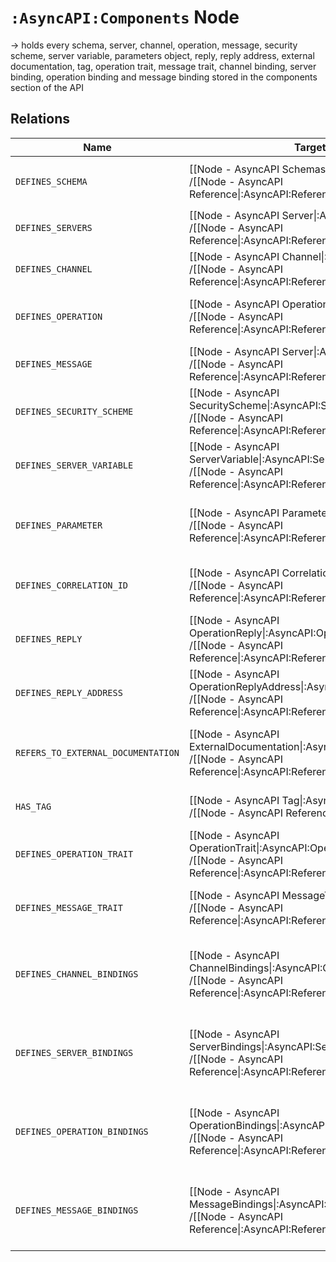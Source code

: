 # `:AsyncAPI:Components` Node

-> holds every schema, server, channel, operation, message, security scheme, server variable, parameters object, reply,
reply address, external documentation, tag, operation trait, message trait, channel binding, server binding, operation
binding and message binding stored in the components section of the API

## Relations

| Name                               | Target Label(s)                                                                                                                                          | Cardinality | Description                                                       |
|------------------------------------|----------------------------------------------------------------------------------------------------------------------------------------------------------|-------------|-------------------------------------------------------------------|
| `DEFINES_SCHEMA`                   | [[Node - AsyncAPI Schemas\|:AsyncAPI:Schemas]]<br/>/[[Node - AsyncAPI Reference\|:AsyncAPI:Reference:Schemas]]                                           | 0..*        | schema property - `not yet supported`  / reference                |
| `DEFINES_SERVERS`                  | [[Node - AsyncAPI Server\|:AsyncAPI:Server]]<br/>/[[Node - AsyncAPI Reference\|:AsyncAPI:Reference:Server]]                                              | 0..*        | a server of the AsyncApi  / reference                             |
| `DEFINES_CHANNEL`                  | [[Node - AsyncAPI Channel\|:AsyncAPI:Channel]]<br/>/[[Node - AsyncAPI Reference\|:AsyncAPI:Reference:Channel]]                                           | 0..*        | a channel of the AsyncApi  / reference                            |
| `DEFINES_OPERATION`                | [[Node - AsyncAPI Operation\|:AsyncAPI:Operation]]<br/>/[[Node - AsyncAPI Reference\|:AsyncAPI:Reference:Operation]]                                     | 0..*        | an operation of the AsyncApi / reference                          |
| `DEFINES_MESSAGE`                  | [[Node - AsyncAPI Server\|:AsyncAPI:Message]]<br/>/[[Node - AsyncAPI Reference\|:AsyncAPI:Reference:Message]]                                            | 0..*        | a message of the AsyncApi  / reference                            |
| `DEFINES_SECURITY_SCHEME`          | [[Node - AsyncAPI SecurityScheme\|:AsyncAPI:SecurityScheme]]<br/>/[[Node - AsyncAPI Reference\|:AsyncAPI:Reference:SecurityScheme]]                      | 0..*        | declaration of a security scheme / reference                      |
| `DEFINES_SERVER_VARIABLE`          | [[Node - AsyncAPI ServerVariable\|:AsyncAPI:ServerVariable]]<br/>/[[Node - AsyncAPI Reference\|:AsyncAPI:Reference:ServerVariable]]                      | 0..*        | set of server variables / reference                               |
| `DEFINES_PARAMETER`                | [[Node - AsyncAPI Parameters\|:AsyncAPI:Parameter]]<br/>/[[Node - AsyncAPI Reference\|:AsyncAPI:Reference:Parameter]]                                    | 0..*        | a parameter included in a channel address / reference             |
| `DEFINES_CORRELATION_ID`           | [[Node - AsyncAPI CorrelationID\|:AsyncAPI:CorrelationID]]<br/>/[[Node - AsyncAPI Reference\|:AsyncAPI:Reference:CorrelationID]]                         | 0..*        | a correlation id of the AsyncAPI / reference                      |
| `DEFINES_REPLY`                    | [[Node - AsyncAPI OperationReply\|:AsyncAPI:OperationReply]]<br/>/[[Node - AsyncAPI Reference\|:AsyncAPI:Reference:OperationReply]]                      | 0..*        | an operation reply property / reference                           |
| `DEFINES_REPLY_ADDRESS`            | [[Node - AsyncAPI OperationReplyAddress\|:AsyncAPI:OperationReplyAddress]]<br/>/[[Node - AsyncAPI Reference\|:AsyncAPI:Reference:OperationReplyAddress]] | 0..*        | an operation reply address property   / reference                 |
| `REFERS_TO_EXTERNAL_DOCUMENTATION` | [[Node - AsyncAPI ExternalDocumentation\|:AsyncAPI:ExternalDocumentation]]<br/>/[[Node - AsyncAPI Reference\|:AsyncAPI:Reference:ExternalDocumentation]] | 0..1        | property holding a link to an external documentation  / reference |
| `HAS_TAG`                          | [[Node - AsyncAPI Tag\|:AsyncAPI:Tag]]<br/>/[[Node - AsyncAPI Reference\|:AsyncAPI:Reference:Tag]]                                                       | 0..*        | a tag holding metadata  / reference                               |
| `DEFINES_OPERATION_TRAIT`          | [[Node - AsyncAPI OperationTrait\|:AsyncAPI:OperationTrait]]<br/>/[[Node - AsyncAPI Reference\|:AsyncAPI:Reference:OperationTrait]]                      | 0..*        | a operation trait declaration   / reference                       |
| `DEFINES_MESSAGE_TRAIT`            | [[Node - AsyncAPI MessageTrait\|:AsyncAPI:MessageTrait]]<br/>/[[Node - AsyncAPI Reference\|:AsyncAPI:Reference:MessageTrait]]                            | 0..*        | a message trait declaration  / reference                          |
| `DEFINES_CHANNEL_BINDINGS`         | [[Node - AsyncAPI ChannelBindings\|:AsyncAPI:ChannelBindings]]<br/>/[[Node - AsyncAPI Reference\|:AsyncAPI:Reference:ChannelBindings]]                   | 0..1        | set of declaration of available message bindings  / reference     |
| `DEFINES_SERVER_BINDINGS`          | [[Node - AsyncAPI ServerBindings\|:AsyncAPI:ServerBindings]]<br/>/[[Node - AsyncAPI Reference\|:AsyncAPI:Reference:ServerBindings]]                      | 0..1        | set of declaration of available server bindings  / reference      |
| `DEFINES_OPERATION_BINDINGS`       | [[Node - AsyncAPI OperationBindings\|:AsyncAPI:OperationBindings]]<br/>/[[Node - AsyncAPI Reference\|:AsyncAPI:Reference:OperationBindings]]             | 0..1        | set of declaration of available operation bindings  / reference   |
| `DEFINES_MESSAGE_BINDINGS`         | [[Node - AsyncAPI MessageBindings\|:AsyncAPI:MessageBindings]]<br/>/[[Node - AsyncAPI Reference\|:AsyncAPI:Reference:MessageBindings]]                   | 0..1        | set of declaration of available message bindings / reference      |